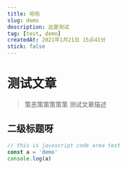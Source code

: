 ```yaml
---
title: 哈哈
slug: demo
description: 这是测试
tag: [test, demo]
createdAt: 2021年1月21日 15点41分
stick: false
---
```


# 测试文章

> 策恶策策策策策 测试文章描述

## 二级标题呀

```javascript
// this is javascript code area test
const a = 'demo'
console.log(a)
```
